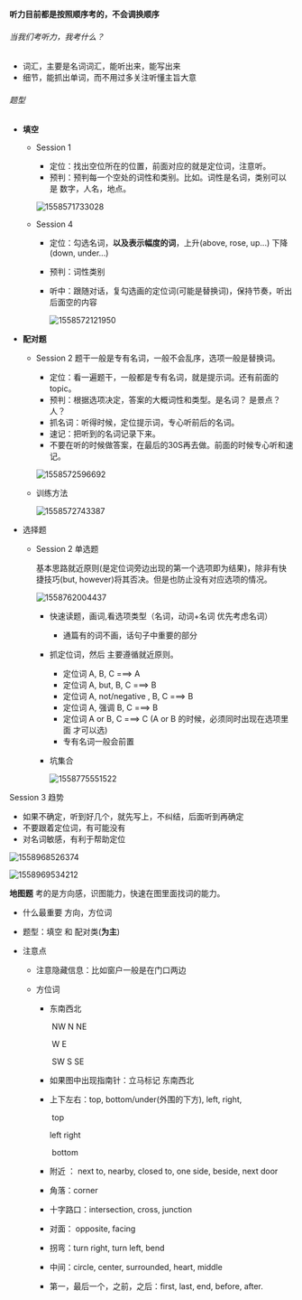**听力目前都是按照顺序考的，不会调换顺序**

###### 当我们考听力，我考什么？

* 词汇，主要是名词词汇，能听出来，能写出来
* 细节，能抓出单词，而不用过多关注听懂主旨大意



###### 题型

* **填空**

  * Session 1 

    - 定位：找出空位所在的位置，前面对应的就是定位词，注意听。
    - 预判：预判每一个空处的词性和类别。比如。词性是名词，类别可以是 数字，人名，地点。

    ![1558571733028](../pics/eng-listen-s1-01.png)

  * Session 4

    * 定位：勾选名词，**以及表示幅度的词**，上升(above, rose, up...) 下降(down, under...)

    * 预判：词性类别

    * 听中：跟随对话，复勾选画的定位词(可能是替换词)，保持节奏，听出后面空的内容

      ![1558572121950](../pics/eng-listen-s4-01.png)

* **配对题**

  * Session 2  题干一般是专有名词，一般不会乱序，选项一般是替换词。

    * 定位：看一遍题干，一般都是专有名词，就是提示词。还有前面的topic。
    * 预判：根据选项决定，答案的大概词性和类型。是名词？ 是景点？人？
    * 抓名词：听得时候，定位提示词，专心听前后的名词。
    * 速记：把听到的名词记录下来。
    * 不要在听的时候做答案，在最后的30S再去做。前面的时候专心听和速记。

    ![1558572596692](C:/zongpengq/everyday/pics/eng-listen-s2-01.png)

  * 训练方法

    ![1558572743387](../pics/eng-listen-s2-02.png)

* 选择题

  * Session 2 单选题

    基本思路就近原则(是定位词旁边出现的第一个选项即为结果)，除非有快捷技巧(but, however)将其否决。但是也防止没有对应选项的情况。

    ![1558762004437](../pics/eng-listen-s2-03.png)

    * 快速读题，画词,看选项类型（名词，动词+名词 优先考虑名词）

      * 通篇有的词不画，话句子中重要的部分

    * 抓定位词，然后 主要遵循就近原则。

      * 定位词 A, B, C ===> A
      * 定位词 A, but, B, C ===> B
      * 定位词 A, not/negative , B, C ===> B
      * 定位词 A, 强调 B, C ===> B
      * 定位词 A or B, C ===> C   (A or B 的时候，必须同时出现在选项里面 才可以选)
      * 专有名词一般会前置

    * 坑集合

      ![1558775551522](../pics/eng-listen-s2-04.png)

Session 3  趋势

* 如果不确定，听到好几个，就先写上，不纠结，后面听到再确定
* 不要跟着定位词，有可能没有
* 对名词敏感，有利于帮助定位

![1558968526374](../pics/react-24.png)

![1558969534212](C:\zongpengq\everyday\pics\eng-listen-s4-02.png)



**地图题** 考的是方向感，识图能力，快速在图里面找词的能力。

* 什么最重要 方向，方位词

* 题型：填空 和 配对类(**为主**)  

* 注意点

  * 注意隐藏信息：比如窗户一般是在门口两边

  * 方位词

    * 东南西北

      ​			NW   N     NE

      ​			W				E

      ​			SW	S	 SE

    *  如果图中出现指南针：立马标记 东南西北

    * 上下左右：top, bottom/under(外围的下方), left, right,

      ​				top

      left						right

      ​				bottom

    * 附近 ： next to, nearby, closed to, one side, beside, next door
    
    * 角落：corner
    
    * 十字路口：intersection, cross, junction
    
    * 对面： opposite, facing
    
    * 拐弯：turn right, turn left, bend
    
    * 中间：circle, center, surrounded, heart, middle
    
    * 第一，最后一个，之前，之后：first, last, end, before, after.



